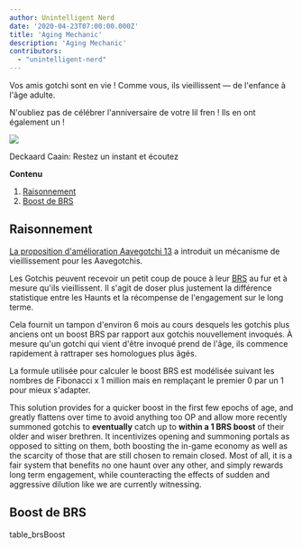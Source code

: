 ```yaml
---
author: Unintelligent Nerd
date: '2020-04-23T07:00:00.000Z'
title: 'Aging Mechanic'
description: 'Aging Mechanic'
contributors:
  - "unintelligent-nerd"
---
```


Vos amis gotchi sont en vie ! Comme vous, ils vieillissent — de l'enfance à l'âge adulte.

N'oubliez pas de célébrer l'anniversaire de votre lil fren ! Ils en ont également un !

<div class="headerImageContainer">
<img class="headerImage" src="/aging-mechanic/aging-mechanic.png">
<p class="headerImageText">Deckaard Caain: Restez un instant et écoutez</p>
</div>

<div class="contentsBox">

**Contenu**

<ol>
<li><a href=#rationale>Raisonnement</a></li>
<li><a href=#brs-boost>Boost de BRS</a></li>
</ol>

</div>

## Raisonnement

[La proposition d'amélioration Aavegotchi 13](/aavegotchi-improvement-proposals#add-an-aging-mechanic-to-affect-aavegotchi-rarity-scores) a introduit un mécanisme de vieillissement pour les Aavegotchis.

Les Gotchis peuvent recevoir un petit coup de pouce à leur [BRS](/rarity-farming#base-rarity-score) au fur et à mesure qu'ils vieillissent. Il s'agit de doser plus justement la différence statistique entre les Haunts et la récompense de l'engagement sur le long terme.

Cela fournit un tampon d'environ 6 mois au cours desquels les gotchis plus anciens ont un boost BRS par rapport aux gotchis nouvellement invoqués. À mesure qu'un gotchi qui vient d'être invoqué prend de l'âge, ils commence rapidement à rattraper ses homologues plus âgés.

La formule utilisée pour calculer le boost BRS est modélisée suivant les nombres de Fibonacci x 1 million mais en remplaçant le premier 0 par un 1 pour mieux s'adapter.

This solution provides for a quicker boost in the first few epochs of age, and greatly flattens over time to avoid anything too OP and allow more recently summoned gotchis to **eventually** catch up to **within a 1 BRS boost** of their older and wiser brethren. It incentivizes opening and summoning portals as opposed to sitting on them, both boosting the in-game economy as well as the scarcity of those that are still chosen to remain closed. Most of all, it is a fair system that benefits no one haunt over any other, and simply rewards long term engagement, while counteracting the effects of sudden and aggressive dilution like we are currently witnessing.

## Boost de BRS

table_brsBoost


